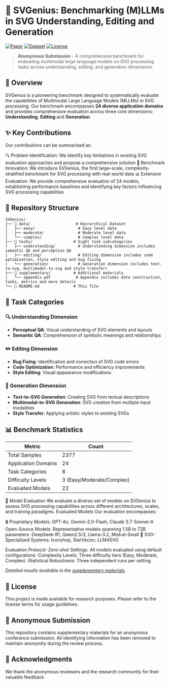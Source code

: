 # 🎨 SVGenius:  Benchmarking (M)LLMs in SVG Understanding, Editing and Generation

[![Paper](https://img.shields.io/badge/Paper-Under%20Review-orange?style=for-the-badge)]()
[![Dataset](https://img.shields.io/badge/Dataset-Available-green?style=for-the-badge)](#data)
[![License](https://img.shields.io/badge/License-MIT-blue?style=for-the-badge)](#license)

> **Anonymous Submission** - A comprehensive benchmark for evaluating multimodal large language models on SVG processing tasks across understanding, editing, and generation dimensions.

## 🌟 Overview

SVGenius is a pioneering benchmark designed to systematically evaluate the capabilities of Multimodal Large Language Models (MLLMs) in SVG processing. Our benchmark encompasses **24 diverse application domains** and provides comprehensive evaluation across three core dimensions: **Understanding**, **Editing** and **Generation**.

## ✨ Key Contributions
Our contributions can be summarized as:

🔍 Problem Identification: We identify key limitations in existing SVG evaluation approaches and propose a comprehensive solution
🎯 Benchmark Innovation: We introduce SVGenius, the first large-scale, complexity-stratified benchmark for SVG processing with real-world data
📊 Extensive Evaluation: We provide comprehensive evaluation of 24 models, establishing performance baselines and identifying key factors influencing SVG processing capabilities

## 📁 Repository Structure

```
SVGenius/
├── 📂 data/                    # Hierarchical Dataset
│   ├── easy/                   # Easy level data
│   ├── moderate/               # Moderate level data
│   └── complex/                # Complex level data
├── 📂 tasks/                  # Eight task subcategories
│   ├── understanding/          # Understanding dimension includes semantic QA and perception QA
│   ├── editing/                # Editing dimension includes code optimization, style editing and bug fixing
│   └── generation/             # Generation dimension includes text-to-svg, multimodel-to-svg and style transferr
├── 📂 supplementary/          # Additional materials
│   └── appendix.pdf           # Appendix includes data construction, tasks, metrics and more details
└── 📄 README.md               # This file
```

## 🎯 Task Categories

### 🔍 Understanding Dimension
- **Perceptual QA**: Visual understanding of SVG elements and layouts
- **Semantic QA**: Comprehension of symbolic meanings and relationships

### ✏️ Editing Dimension  
- **Bug Fixing**: Identification and correction of SVG code errors
- **Code Optimization**: Performance and efficiency improvements
- **Style Editing**: Visual appearance modifications

### 🎨 Generation Dimension
- **Text-to-SVG Generation**: Creating SVG from textual descriptions
- **Multimodal-to-SVG Generation**: SVG creation from multiple input modalities
- **Style Transfer**: Applying artistic styles to existing SVGs

## 📊 Benchmark Statistics

| Metric | Count |
|--------|-------|
| Total Samples | 2377 |
| Application Domains | 24 |
| Task Categories | 8 |
| Difficulty Levels | 3 (Easy/Moderate/Complex) |
| Evaluated Models | 22 |

🧪 Model Evaluation
We evaluate a diverse set of models on SVGenius to assess SVG processing capabilities across different architectures, scales, and training paradigms.
Evaluated Models
Our evaluation encompasses:

🔒 Proprietary Models: GPT-4o, Gemini-2.0-Flash, Claude 3.7-Sonnet
🌐 Open-Source Models: Representative models spanning 1.5B to 72B parameters
  ·DeepSeek-R1, Qwen2.5/3, Llama-3.2, Mistral-Small
🎨 SVG-Specialized Systems: Iconshop, StarVector, LLM4SVG

Evaluation Protocol
  ·Zero-shot Settings: All models evaluated using default configurations
  ·Complexity Levels: Three difficulty tiers (Easy, Moderate, Complex)
  ·Statistical Robustness: Three independent runs per setting


*Detailed results available in the [supplementary materials](./supplementary/).*


## 📄 License

This project is made available for research purposes. Please refer to the license terms for usage guidelines.

## 🔗 Anonymous Submission

This repository contains supplementary materials for an anonymous conference submission. All identifying information has been removed to maintain anonymity during the review process.

## 🙏 Acknowledgments

We thank the anonymous reviewers and the research community for their valuable feedback.

